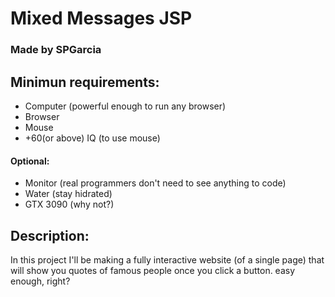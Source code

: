 # Mixed Messages JSP
### Made by __SPGarcia__

## Minimun requirements:
- Computer (powerful enough to run any browser)
- Browser
- Mouse
- +60(or above) IQ (to use mouse)
#### Optional:
- Monitor (real programmers don't need to see anything to code)
- Water (stay hidrated)
- GTX 3090 (why not?)

## Description:

In this project I'll be making a fully interactive website (of a single page) that will show you quotes of famous people once you click a button. easy enough, right?